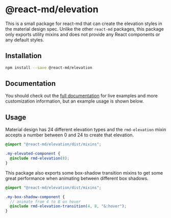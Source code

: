 # @react-md/elevation

This is a small package for react-md that can create the elevation styles in the
material design spec. Unlike the other `react-md` packages, this package only
exports utility mixins and does not provide any React components or any default
styles.

## Installation

```sh
npm install --save @react-md/elevation
```

<!-- DOCS_REMOVE -->

## Documentation

You should check out the
[full documentation](https://react-md.dev/packages/elevation/demos) for live
examples and more customization information, but an example usage is shown
below.

<!-- DOCS_REMOVE_END -->

## Usage

Material design has 24 different elevation types and the `rmd-elevation` mixin
accepts a number between 0 and 24 to create that elevation.

```scss
@import "@react-md/elevation/dist/mixins";

.my-elevated-component {
  @include rmd-elevation(8);
}
```

This package also exports some box-shadow transition mixins to get some great
performance when animating between different box shadows.

```scss
@import "@react-md/elevation/dist/mixins";

.my-box-shadow-component {
  // animate from 4 to 8 on hover
  @include rmd-elevation-transition(4, 8, "&:hover");
}
```
